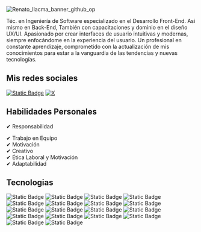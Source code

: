 ![Renato_llacma_banner_github_op](https://github.com/user-attachments/assets/5174db32-2658-44ee-a4ba-4e605a5c54cb)
<p color="blue">Téc. en Ingeniería de Software especializado en el Desarrollo Front-End. Asi mismo en Back-End, 
También con capacitaciones y dominio en el diseño UX/UI. Apasionado por crear interfaces de usuario intuitivas y modernas, siempre enfocándome en la experiencia del usuario. Un profesional en constante 
aprendizaje, comprometido con la actualización de mis conocimientos para estar a la vanguardia de las tendencias y 
 nuevas tecnologías.</p>

<h2>Mis redes sociales</h2>

[![Static Badge](https://img.shields.io/badge/linkedin-%23003E42?style=for-the-badge&logo=linkedin&logoSize=auto&labelColor=%23003E42&color=%23003E42&link=https%3A%2F%2Fwww.linkedin.com%2Fin%2Frenatollacma%2F)](https://www.linkedin.com/in/renatollacma/) [![X](https://img.shields.io/badge/x-%23003E42?style=for-the-badge&logo=x&logoSize=auto&labelColor=%23003E42&color=%23003E42)](https://x.com/Renatollacma) 

<h2>Habilidades Personales</h2>
✔ Responsabilidad  

✔ Trabajo en Equipo  
✔ Motivación  
✔ Creativo  
✔ Ética Laboral y Motivación  
✔ Adaptabilidad  


<h2>Tecnologias</h2> 

![Static Badge](https://img.shields.io/badge/html5-%23003E42?style=for-the-badge&logo=html5&logoSize=auto&labelColor=%23003E42&color=%23003E42) ![Static Badge](https://img.shields.io/badge/css-%23003E42?style=for-the-badge&logo=css&logoColor=white&logoSize=auto&labelColor=%23003E42&color=%23003E42) ![Static Badge](https://img.shields.io/badge/bootstrap-%23003E42?style=for-the-badge&logo=bootstrap&logoSize=auto&labelColor=%23003E42&color=%23003E42) ![Static Badge](https://img.shields.io/badge/tailwind%20css-%23003E42?style=for-the-badge&logo=tailwind%20css&logoColor=celest&logoSize=auto&labelColor=%23003E42&color=%23003E42) ![Static Badge](https://img.shields.io/badge/javascript-%23003E42?style=for-the-badge&logo=javascript&logoColor=auto&logoSize=auto&labelColor=%23003E42&color=%23003E42) ![Static Badge](https://img.shields.io/badge/astro-%23003E42?style=for-the-badge&logo=astro&logoSize=auto&labelColor=%23003E42&color=%23003E42) ![Static Badge](https://img.shields.io/badge/react-%23003E42?style=for-the-badge&logo=react&logoSize=auto&labelColor=%23003E42&color=%23003E42) ![Static Badge](https://img.shields.io/badge/Next%20js-%23003E42?style=for-the-badge&logo=Next.js&logoSize=auto&labelColor=%23003E42&color=%23003E42) ![Static Badge](https://img.shields.io/badge/php-%23003E42?style=for-the-badge&logo=php&logoSize=auto&labelColor=%23003E42&color=%23003E42) ![Static Badge](https://img.shields.io/badge/laravel-%23003E42?style=for-the-badge&logo=laravel&logoSize=auto&labelColor=%23003E42&color=%23003E42) ![Static Badge](https://img.shields.io/badge/python-%23003E42?style=for-the-badge&logo=python&logoSize=auto&labelColor=%23003E42&color=%23003E42) ![Static Badge](https://img.shields.io/badge/django-%23003E42?style=for-the-badge&logo=django&logoSize=auto&labelColor=%23003E42&color=%23003E42) ![Static Badge](https://img.shields.io/badge/fast%20api-%23003E42?style=for-the-badge&logo=fastapi&logoSize=auto&labelColor=%23003E42&color=%23003E42) ![Static Badge](https://img.shields.io/badge/my%20sql-%23003E42?style=for-the-badge&logo=mysql&logoSize=auto&labelColor=%23003E42&color=%23003E42) ![Static Badge](https://img.shields.io/badge/postgre%20sql-%23003E42?style=for-the-badge&logo=postgresql&logoSize=auto&labelColor=%23003E42&color=%23003E42) ![Static Badge](https://img.shields.io/badge/sql%20server-%23003E42?style=for-the-badge&logo=sql%20server&logoSize=auto&labelColor=%23003E42&color=%23003E42) ![Static Badge](https://img.shields.io/badge/figma-%23003E42?style=for-the-badge&logo=figma&logoSize=auto&labelColor=%23003E42&color=%23003E42) ![Static Badge](https://img.shields.io/badge/wordpress-%23003E42?style=for-the-badge&logo=wordpress&logoSize=auto&labelColor=%23003E42&color=%23003E42) 





